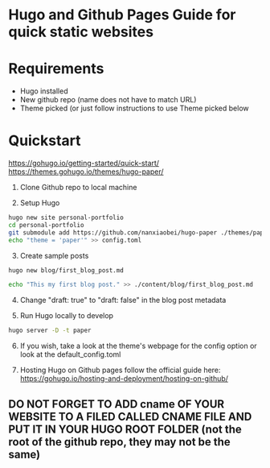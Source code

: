 # Hugo and Github Pages Guide for quick static websites

# Requirements

- Hugo installed
- New github repo (name does not have to match URL)
- Theme picked (or just follow instructions to use Theme picked below

# Quickstart

https://gohugo.io/getting-started/quick-start/
https://themes.gohugo.io/themes/hugo-paper/

1. Clone Github repo to local machine

2. Setup Hugo

```bash
hugo new site personal-portfolio
cd personal-portfolio
git submodule add https://github.com/nanxiaobei/hugo-paper ./themes/paper
echo "theme = 'paper'" >> config.toml
```

3. Create sample posts

```bash
hugo new blog/first_blog_post.md

echo "This my first blog post." >> ./content/blog/first_blog_post.md
```

4. Change "draft: true" to "draft: false" in the blog post metadata


5. Run Hugo locally to develop

```bash
hugo server -D -t paper
```
6. If you wish, take a look at the theme's webpage for the config option or look at the default_config.toml

7. Hosting Hugo on Github pages follow the official guide here: https://gohugo.io/hosting-and-deployment/hosting-on-github/

## DO NOT FORGET TO ADD cname OF YOUR WEBSITE TO A FILED CALLED CNAME FILE AND PUT IT IN YOUR HUGO ROOT FOLDER (not the root of the github repo, they may not be the same)
